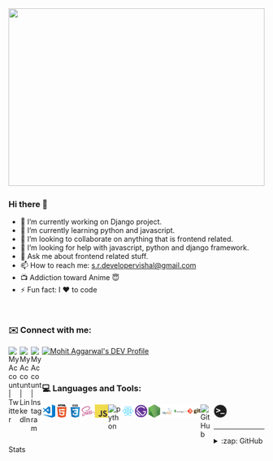 <img src="https://media.giphy.com/media/RbDKaczqWovIugyJmW/giphy.gif" width="100%" height="350px" />

### Hi there 👋

- 🔭 I’m currently working on Django project.
- 🌱 I’m currently learning python and javascript.
- 👯 I’m looking to collaborate on anything that is frontend related.
- 🤔 I’m looking for help with javascript, python and django framework.
- 💬 Ask me about frontend related stuff.
- 📫 How to reach me: s.r.developervishal@gmail.com
- 📺 Addiction toward Anime 😇
- ⚡ Fun fact: I ❤️ to code

<br />

### ✉️ Connect with me:

[<img align="left" alt="MyAccount | Twitter" width="22px" src="https://cdn.jsdelivr.net/npm/simple-icons@v3/icons/twitter.svg" />](https://twitter.com/meviesse)
[<img align="left" alt="MyAccount | LinkedIn" width="22px" src="https://cdn.jsdelivr.net/npm/simple-icons@v3/icons/linkedin.svg" />](https://www.linkedin.com/in/mohitaggarwal07/)
[<img align="left" alt="MyAccount | Instagram" width="22px" src="https://cdn.jsdelivr.net/npm/simple-icons@v3/icons/instagram.svg" />](https://www.instagram.com/v_i_e_s_s_e/)
[<img src="https://d2fltix0v2e0sb.cloudfront.net/dev-badge.svg" alt="Mohit Aggarwal's DEV Profile" height="22" width="22">](https://dev.to/mistermaker)

<br />

### 💻 Languages and Tools:

<img align="left" alt="Visual Studio Code" width="26px" src="https://raw.githubusercontent.com/github/explore/80688e429a7d4ef2fca1e82350fe8e3517d3494d/topics/visual-studio-code/visual-studio-code.png" />
<img align="left" alt="HTML5" width="26px" src="https://raw.githubusercontent.com/github/explore/80688e429a7d4ef2fca1e82350fe8e3517d3494d/topics/html/html.png" />
<img align="left" alt="CSS3" width="26px" src="https://raw.githubusercontent.com/github/explore/80688e429a7d4ef2fca1e82350fe8e3517d3494d/topics/css/css.png" />
<img align="left" alt="Sass" width="26px" src="https://raw.githubusercontent.com/github/explore/80688e429a7d4ef2fca1e82350fe8e3517d3494d/topics/sass/sass.png" />
<img align="left" alt="JavaScript" width="26px" src="https://raw.githubusercontent.com/github/explore/80688e429a7d4ef2fca1e82350fe8e3517d3494d/topics/javascript/javascript.png" />
<img align="left" alt="python" width="26px" src="https://www.python.org/static/community_logos/python-powered-h-70x91.png" />
<img align="left" alt="React" width="26px" src="https://raw.githubusercontent.com/github/explore/80688e429a7d4ef2fca1e82350fe8e3517d3494d/topics/react/react.png" />
<img align="left" alt="Gatsby" width="26px" src="https://raw.githubusercontent.com/github/explore/e94815998e4e0713912fed477a1f346ec04c3da2/topics/gatsby/gatsby.png" />
<img align="left" alt="Node.js" width="26px" src="https://raw.githubusercontent.com/github/explore/80688e429a7d4ef2fca1e82350fe8e3517d3494d/topics/nodejs/nodejs.png" />
<img align="left" alt="MySQL" width="26px" src="https://raw.githubusercontent.com/github/explore/80688e429a7d4ef2fca1e82350fe8e3517d3494d/topics/mysql/mysql.png" />
<img align="left" alt="MongoDB" width="26px" src="https://raw.githubusercontent.com/github/explore/80688e429a7d4ef2fca1e82350fe8e3517d3494d/topics/mongodb/mongodb.png" />
<img align="left" alt="Git" width="26px" src="https://raw.githubusercontent.com/github/explore/80688e429a7d4ef2fca1e82350fe8e3517d3494d/topics/git/git.png" />
<img align="left" alt="GitHub" width="26px" src="https://github.githubassets.com/images/modules/logos_page/Octocat.png" />
<img align="left" alt="Terminal" width="26px" src="https://raw.githubusercontent.com/github/explore/80688e429a7d4ef2fca1e82350fe8e3517d3494d/topics/terminal/terminal.png" />

<br />
<br />

---

<details>
  <summary>:zap: GitHub Stats</summary>

  <img align="left" alt="My GitHub Stats" src="https://github-readme-stats.codestackr.vercel.app/api?username=Mister-maker&show_icons=true&hide_border=true" />

</details>


